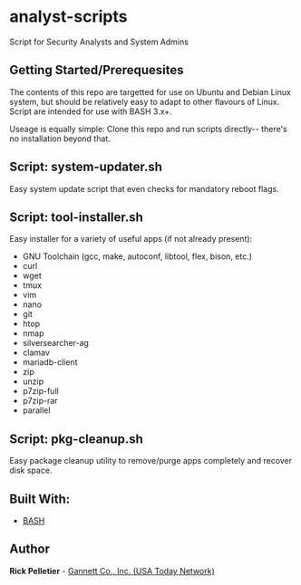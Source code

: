 # analyst-scripts
Script for Security Analysts and System Admins

## Getting Started/Prerequesites

The contents of this repo are targetted for use on Ubuntu and Debian Linux system, but should be relatively easy to adapt to other flavours of Linux. Script are intended for use with BASH 3.x+.

Useage is equally simple: Clone this repo and run scripts directly-- there's no installation beyond that.

## Script: system-updater.sh

Easy system update script that even checks for mandatory reboot flags.

## Script: tool-installer.sh

Easy installer for a variety of useful apps (if not already present):
* GNU Toolchain (gcc, make, autoconf, libtool, flex, bison, etc.)
* curl
* wget
* tmux
* vim
* nano
* git
* htop
* nmap
* silversearcher-ag
* clamav
* mariadb-client
* zip
* unzip
* p7zip-full
* p7zip-rar
* parallel

## Script: pkg-cleanup.sh

Easy package cleanup utility to remove/purge apps completely and recover disk space.

## Built With:

* [BASH](https://www.gnu.org/software/bash/)

## Author

**Rick Pelletier** - [Gannett Co., Inc. (USA Today Network)](https://www.usatoday.com/)
